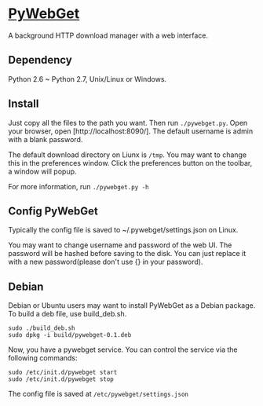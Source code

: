# [PyWebGet](https://github.com/clowwindy/PyWebGet "PyWebGet Homepage")
A background HTTP download manager with a web interface.

## Dependency
 Python 2.6 ~ Python 2.7, Unix/Linux or Windows.

## Install
 Just copy all the files to the path you want. Then run `./pywebget.py`. Open your browser, open [http://localhost:8090/]. The default username is admin with a blank password.

 The default download directory on Liunx is `/tmp`. You may want to change this in the preferences window. Click the preferences button on the toolbar, a window will popup.

 For more information, run `./pywebget.py -h`

## Config PyWebGet
 Typically the config file is saved to ~/.pywebget/settings.json on Linux.

 You may want to change username and password of the web UI. The password will be hashed before saving to the disk. You can just replace it with a new password(please don't use {} in your password).

## Debian
 Debian or Ubuntu users may want to install PyWebGet as a Debian package.
 To build a deb file, use build_deb.sh.

    sudo ./build_deb.sh
    sudo dpkg -i build/pywebget-0.1.deb

 Now, you have a pywebget service. You can control the service via the following commands:

    sudo /etc/init.d/pywebget start
    sudo /etc/init.d/pywebget stop

 The config file is saved at `/etc/pywebget/settings.json`
